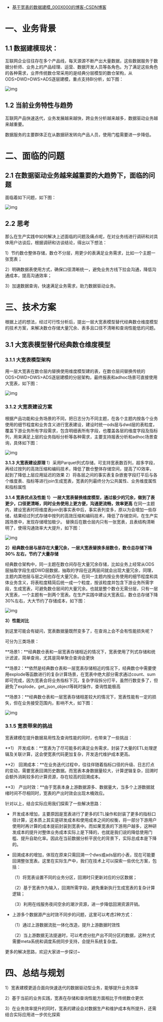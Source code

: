 - [基于宽表的数据建模_000X000的博客-CSDN博客](https://blog.csdn.net/ytp552200ytp/article/details/125427114)

# **一、业务背景**

## **1.1 数据建模现状：**

互联网企业往往存在多个产品线，每天源源不断产出大量数据，这些数据服务于数据分析师、业务上的产品经理、运营、数据开发人员等各角色。为了满足这些角色的各种需求，业界传统数仓常采用的是经典分层模型的数仓架构，从ODS>DWD>DWS>ADS逐层建模，重点支持BI分析，如下图：

![img](https://img-blog.csdnimg.cn/img_convert/91ca6a5146032e8cb2da087122430a14.png)

## **1.2 当前业务特性与趋势**

互联网产品快速迭代，业务发展越来越快，跨业务分析越来越多，数据驱动业务越来越重要。

数据服务的主要群体正在从数据研发转向产品人员，使用门槛需要进一步降低。

# **二、面临的问题**

## **2.1 在数据驱动业务越来越重要的大趋势下，面临的问题**

面临着如下问题，如下图：

![img](https://img-blog.csdnimg.cn/img_convert/dc12e30d56154b4b9cb99815537cc613.png)

## **2.2 思考**

那么在生产实践中如何解决上述面临的问题及痛点呢，在对业务线进行调研和对具体用户访谈后，根据调研和访谈结论，得出以下想法：

1）节约数仓整体存储，数仓不分层，用更少的表满足业务需求，比如一个主题一张宽表；

2）明确数据表使用方式，确保口径清晰统一，避免业务方线下拉会沟通，降低沟通成本，提高沟通效率；

3）加速数据查询，快速满足业务需求，助力数据驱动业务。

# **三、技术方案**

根据上述的想法，经过可行性分析后，提出一层大宽表模型替代经典数仓维度模型的技术方案，来解决数仓存储大量冗余、表多且口径不清晰和查询性能低的问题。

## **3.1 大宽表模型替代经典数仓维度模型**

### **3.1.1 大宽表模型架构**

用一层大宽表在数仓层内替换使用维度模型建的表，在数仓层间替换传统的ODS>DWD>DWS>ADS逐层建模的分层架构，最终报表和adhoc场景可直接使用大宽表，如下图：

![img](https://img-blog.csdnimg.cn/img_convert/1a7d4484f88a915156c4fb5a49b32fdb.png)

### **3.1.2 大宽表建设方案**

根据产品功能和业务场景的不同，把日志分为不同主题，在各个主题内按各个业务使用的细节程度和业务含义进行宽表建设，建设时统一ods层与dwd层的表粒度，覆盖下游业务所有字段需求，包含明细表所有字段，也覆盖各层的维度字段及指标列，用来满足上层的业务指标分析等各种需求，主要支持报表分析和adhoc场景查询，具体如下图：

![img](https://img-blog.csdnimg.cn/img_convert/1769f4aa7b7d5d80b70247a1836b0cf5.png)

**3.1.3 大宽表建设原理**
1）采用Parquet列式存储，可支持宽表数百列，超多字段，再经过按列的高效压缩和编码技术，降低了数仓整体存储空间，提高了IO效率，起到了降低上层应用延迟的效果
2）将各层之间的事实表复杂嵌套字段打平后与各个维度表、指标等进行join生成宽表，宽表的列最终分为公共属性、业务维度属性和指标属性

**3.1.4 宽表优点及性能**
**1）一层大宽表替换维度模型，通过极少的冗余，做到了表更少，口径更清晰，同时业务使用上更方便，沟通更流畅，效率更高**
在同一主题内，建设宽表时将维度表join到事实表中后，事实表列变多，原以为会增加一些存储，结果经过列式存储中按列的高效压缩和编码技术，降低了存储空间，在生产实践场景中，发现存储增加极少。
替换后在数仓层内只有一张宽表，且表结构清晰明了，使得沟通效率大大提升，如下图：

![img](https://img-blog.csdnimg.cn/img_convert/3e0a9d7b4ab4f1ce8529505a5751757d.png)

**2）经典数仓层与层存在大量冗余，一层大宽表替换多层数仓，数仓总存储下降 30% 左右，节约了大量存储**

经典数仓架构中，同一主题在数仓间存在大量冗余存储，比如业务上经常从ODS层抽取字段生成DWD层数据，抽取的字段在这两层间就会出现大量冗余，同理，主题内其他层与层之间也存在大量冗余。在同一主题内按业务使用的细节程度和具体业务含义，将表粒度精简后统一成一个粒度，按该粒度并包含下游业务所需字段，生成宽表，可避免数仓层间的大量冗余。也就是整个数仓无需分层，只有一层大宽表，一个主题有一到两个宽表。在生产实践中建设大宽表后，数仓总存储下降30%左右，大大节约了存储成本，如下图：

![img](https://img-blog.csdnimg.cn/img_convert/8a2c36102783eaf6a842318e5d3a9c49.png)

**3）性能对比**

到这里可能会有疑问，宽表数据量既然变多了，在查询上会不会有性能损失呢？

可分为三类场景：

**场景1：**经典数仓表和一层宽表存储相近的情况下，宽表使用了列式存储和统计滤波，简单查询，尤其是简单聚合查询会更快

**场景2：**依然是经典数仓表和一层宽表存储相近的情况下，经典数仓中需要使用explode等函数进行的复杂计算场景，在宽表中绝大部分需求通过count、sum即可完成，因为宽表会将业务指标下沉，复杂字段拆分打平，虽然行数变多了，但避免了explode，get_json_object等耗时操作，查询性能极高

**场景3：**经典数仓表和一层宽表存储相差较大的情况下，宽表性能有一定的损失，但在业务接受范围内，影响不大，如下图：

![img](https://img-blog.csdnimg.cn/img_convert/92fec768f44cdd0f38a5c13bc46516fb.png)

### **3.1.5 宽表带来的挑战**

宽表建模在提升数据易用性及查询性能的同时，也带来了一些挑战：

**1） 开发成本：**宽表为了尽可能多的满足业务需求，封装了大量的ETL处理逻辑及关联计算，这会使宽表代码更加复杂，开发迭代维护成本更高。

**2） 回溯成本：**在业务迭代过程中，往往伴随着指标口径的升级、日志打点的变动，需要宽表回溯历史数据。而宽表本身数据量较大，计算逻辑复杂，回溯时会额外消耗较多的计算资源，存在较高的回溯成本。

**3） 产出时效：**由于宽表本身上游数据源多、数据量大，当多个上游数据就绪时间不尽相同时，宽表的产出时效会出现木桶效应。

针对以上，结合实际应用我们探索了一些解决思路：

- 开发成本增加，主要原因是宽表进行了更多的ETL操作和封装了更多的指标口径计算，这本质上其实是研发成本和使用成本之间的权衡，将一部分下游用户使用时再计算的成本提前封装到宽表中。而如果宽表的下游用户越多，这种研发成本的提升对整体业务成本实际上是下降的，也就是我们说的降低使用门槛、提升自助化率。因此在当前数据分析平民化的背景下，实际总成本是下降的。

- 回溯成本的增加，体现在原来只需回溯一个dws或ads层的小表，现在可能要回溯整张宽表。这里在实际生产中，我们在技术上可以探索一些优化方案，包括：

  （1）将宽表设置不同的业务分区，回溯时只更新对应的分区数据；

  （2）基于宽表作为输入，回溯所需字段，避免重新执行生成宽表的复杂计算逻辑；

  （3）利用在线服务夜间空余的潮汐资源，进一步降低回溯资源开销。

- 上游多个数据源产出时效不同步的问题，这里可以考虑2种方式：

  （1）通过上游数据流批一体化改造，提升上游数据时效性

  （2）当上游数据无法提速时，可以考虑分批产出不同分区的数据，这种方式需要meta系统和调度系统同步支持，会提升系统复杂度。

更多的解决思路，欢迎大家进一步探讨~

# **四、总结与规划**

1）宽表建模更适合面向快速迭代的数据驱动型业务，能够提升业务效率

2）基于当前的业务实践，宽表在存储和查询性能方面相比于传统数仓更优

3）在业务效率提升的同时，宽表的建设会对数据生产和维护成本有所提升，还需结合实际应用进一步优化探索